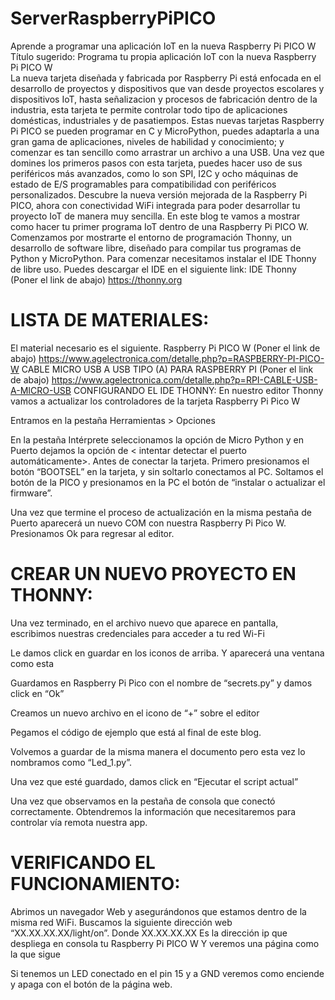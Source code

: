 # ServerRaspberryPiPICO

Aprende a programar una aplicación IoT en la nueva Raspberry Pi PICO W
Título sugerido: Programa tu propia aplicación IoT con la nueva Raspberry Pi PICO W  
La nueva tarjeta diseñada y fabricada por Raspberry Pi está enfocada en el desarrollo de proyectos y dispositivos que van desde proyectos escolares y dispositivos IoT, hasta señalizacion y procesos de fabricación dentro de la industria, esta tarjeta te permite controlar todo tipo de aplicaciones domésticas, industriales y de pasatiempos.
Estas nuevas tarjetas Raspberry Pi PICO se pueden programar en C y MicroPython, puedes adaptarla  a una gran gama de aplicaciones, niveles de habilidad y conocimiento; y comenzar es tan sencillo como arrastrar un archivo a una USB.
Una vez que domines los primeros pasos con esta tarjeta, puedes hacer uso de sus periféricos más avanzados, como lo son SPI, I2C y ocho máquinas de estado de E/S programables para compatibilidad con periféricos personalizados.
Descubre la nueva versión mejorada de la Raspberry Pi PICO, ahora con conectividad WiFi integrada para poder desarrollar tu proyecto IoT de manera muy sencilla.
En este blog te vamos a mostrar como hacer tu primer programa IoT dentro de una Raspberry Pi PICO W. Comenzamos por mostrarte el entorno de programación Thonny, un desarrollo de software libre, diseñado para compilar tus programas de Python y MicroPython.
Para comenzar necesitamos instalar el IDE Thonny de libre uso.
Puedes descargar el IDE en el siguiente link:
    IDE Thonny (Poner el link de abajo)
    https://thonny.org
    
# LISTA DE MATERIALES:
El material necesario es el siguiente. 
   Raspberry Pi PICO W (Poner el link de abajo)
   https://www.agelectronica.com/detalle.php?p=RASPBERRY-PI-PICO-W 
   CABLE MICRO USB A USB TIPO (A) PARA RASPBERRY PI  (Poner el link de abajo) 
   https://www.agelectronica.com/detalle.php?p=RPI-CABLE-USB-A-MICRO-USB
   CONFIGURANDO EL IDE THONNY:
En nuestro editor Thonny vamos a actualizar los controladores de la tarjeta Raspberry Pi Pico W
 
Entramos en la pestaña Herramientas > Opciones
 
En la pestaña Intérprete seleccionamos la opción de Micro Python y en Puerto dejamos la opción de < intentar detectar el puerto automáticamente>.
Antes de conectar la tarjeta. Primero presionamos el botón “BOOTSEL” en la tarjeta, y sin soltarlo conectamos al PC.
Soltamos el botón de la PICO y presionamos en la PC el botón de “instalar o actualizar el firmware”.
 
Una vez que termine el proceso de actualización en la misma pestaña de Puerto aparecerá un nuevo COM con nuestra Raspberry Pi Pico W.
Presionamos Ok para regresar al editor.

# CREAR UN NUEVO PROYECTO EN THONNY:

 Una vez terminado, en el archivo nuevo que aparece en pantalla, escribimos nuestras credenciales para acceder a tu red Wi-Fi
 
Le damos click en guardar en los iconos de arriba. Y aparecerá una ventana como esta
 
Guardamos en Raspberry Pi Pico con el nombre de “secrets.py” y damos click en “Ok”
 
Creamos un nuevo archivo en el icono de “+” sobre el editor
 
Pegamos el código de ejemplo que está al final de este blog.
 
Volvemos a guardar de la misma manera el documento pero esta vez lo nombramos como “Led_1.py”.

Una vez que esté guardado, damos click en “Ejecutar el script actual”
 
Una vez que observamos en la pestaña de consola que conectó correctamente. Obtendremos la información que necesitaremos para controlar vía remota nuestra app.
 
# VERIFICANDO EL FUNCIONAMIENTO:
 
Abrimos un navegador Web y asegurándonos que estamos dentro de la misma red WiFi. Buscamos la siguiente dirección web “XX.XX.XX.XX/light/on”. Donde XX.XX.XX.XX Es la dirección ip que despliega en consola tu Raspberry Pi PICO W
Y veremos una página como la que sigue

Si tenemos un LED conectado en el pin 15 y a GND veremos como enciende y apaga con el botón de la página web.

